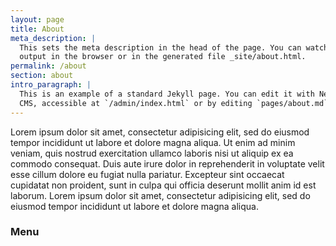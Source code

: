 ```yaml
---
layout: page
title: About
meta_description: |
  This sets the meta description in the head of the page. You can watch the
  output in the browser or in the generated file _site/about.html.
permalink: /about
section: about
intro_paragraph: |
  This is an example of a standard Jekyll page. You can edit it with Netlify
  CMS, accessible at `/admin/index.html` or by editing `pages/about.md` in a text editor.
---
```

Lorem ipsum dolor sit amet, consectetur adipisicing elit, sed do eiusmod tempor incididunt ut labore et dolore magna aliqua. Ut enim ad minim veniam, quis nostrud exercitation ullamco laboris nisi ut aliquip ex ea commodo consequat. Duis aute irure dolor in reprehenderit in voluptate velit esse cillum dolore eu fugiat nulla pariatur. Excepteur sint occaecat cupidatat non proident, sunt in culpa qui officia deserunt mollit anim id est laborum. Lorem ipsum dolor sit amet, consectetur adipisicing elit, sed do eiusmod tempor incididunt ut labore et dolore magna aliqua.

### Menu

<div id="menu-container"></div>
<script type="text/javascript">
  !function getScript(e,t){var a=document.createElement("script"),n=document.getElementsByTagName("script")[0];a.async=1,n.parentNode.insertBefore(a,n),a.onload=a.onreadystatechange=function(e,n){(n||!a.readyState||/loaded|complete/.test(a.readyState))&&(a.onload=a.onreadystatechange=null,a=undefined,n||t&&t())},a.src=e}("https://embed-menu-preloader.untappdapi.com/embed-menu-preloader.min.js",function(){PreloadEmbedMenu("menu-container",34608,133961)});
</script>
 
